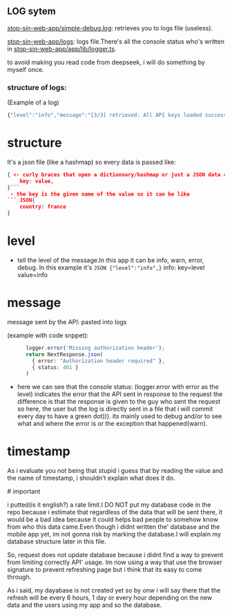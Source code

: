 ## LOG sytem

[stop-sin-web-app/simple-debug.log](simple-debug.log): retrieves you to logs file (useless).

[stop-sin-web-app/logs](logs): logs file.There's all the console status who's written in [stop-sin-web-app/app/lib/logger.ts](app/lib/logger.ts).

to avoid making you read code from deepseek, i will do something by myself once.

 ### structure of logs:
(Example of a log)
``` typescript
{"level":"info","message":"[3/3] retrieved: All API keys loaded successfully","timestamp":"2025-10-10 16:22:44"}
```

# structure

It's a json file (like a hashmap) so every data is passed like:
``` JSON
{ <- curly braces that open a dictionnary/hashmap or just a JSON data container 
    key: value,
}```
 - the key is the given name of the value so it can be like
``` JSON{
    country: france
}
```

# level

 - tell the level of the message.In this app it can be info, warn, error, debug.
In this example it's ```JSON {"level":"info",}``` info: key=level  value=info

# message

message sent by the API: pasted into logs 

(example with code snppet):
``` typescript
      logger.error('Missing authorization header');
      return NextResponse.json(
        { error: "Authorization header required" },
        { status: 401 }
      )
```
 - here we can see that the console status: (logger.error with error as the level) indicates the error that the API sent in response to the request
the difference is that the response is given to the guy who sent the request so here, the user
but the log is directly sent in a file that i will commit every day to have a green dot))).
its mainly used to debug and/or to see what and where the error is or the exception that happened(warn).

# timestamp

As i evaluate you not being that stupid i guess that by reading the value and the name of timestamp,
i shouldn't explain what does it do.

# important

i putted(is it english?) a rate limit.I DO NOT put my database code in the repo because i estimate that regardless of the data that will be sent there,
it would be a bad idea because it could helps bad people to somehow know from who this data came.Even though i didnt written the' database and the mobile app yet, im not gonna risk by marking the database.I will explain my database structure later in this file.

So, request does not update database because i didnt find a way to prevent from limiting correctly API' usage.
Im now using a way that use the browser signature to prevent refreshing page but i think that its easy to come through.

As i said, my dayabase is not created yet so by onw i will say there that the refresh will be every 6 hours, 1 day or every hour depending on the new data and the users using my app and so the database.



